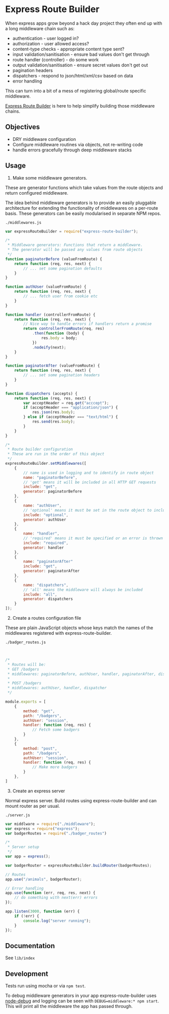 # Express Route Builder

When express apps grow beyond a hack day project they often end up with a long middleware chain such as:

* authentication - user logged in?
* authorization - user allowed access?
* content-type checks - appropriate content type sent?
* input validation/sanitisation - ensure bad values don't get through
* route handler (controller) - do some work
* output validation/sanitisation - ensure secret values don't get out
* pagination headers
* dispatchers - respond to json/html/xml/csv based on data
* error handling

This can turn into a bit of a mess of registering global/route specific middleware.

[Express Route Builder](https://github.com/oliverbrooks/express-middelware-builder) is here to help simplify building those middleware chains. 

## Objectives

* DRY middleware configuration
* Configure middleware routines via objects, not re-writing code
* handle errors gracefully through deep middleware stacks

## Usage

1. Make some middleware generators.

These are generator functions which take values from the route objects and return configured middleware.

The idea behind middleware generators is to provide an easily pluggable architecture for extending the functionality of middlewares on a per-route basis.  These generators can be easily modularised in separate NPM repos.

`./middlewares.js`

```js
var expressRouteBuilder = require("express-route-builder");

/*
 * Middleware generators: Functions that return a middleware.
 * The generator will be passed any values from route objects
 */
function paginatorBefore (valueFromRoute) {
    return function (req, res, next) {
        // ... set some pagination defaults
    }
}

function authUser (valueFromRoute) {
    return function (req, res, next) {
        // ... fetch user from cookie etc
    }
}

function handler (controllerFromRoute) {
    return function (req, res, next) {
        // Nice way to handle errors if handlers return a promise
        return controllerFromRoute(req, res)
            .then(function (body) {
                res.body = body;
            })
            .nodeify(next);
    }
}

function paginatorAfter (valueFromRoute) {
    return function (req, res, next) {
        // ... set some pagination headers
    }
}

function dispatchers (accepts) {
    return function (req, res, next) {
        var acceptHeader = req.get("acccept");
        if (acceptHeader === "application/json") {
            res.json(res.body);
        } else if (acceptHeader === "text/html") {
            res.send(res.body);
        }
    }
}

/*
 * Route builder configuration
 * These are run in the order of this object
 */
expressRouteBuilder.setMiddlewares([
    {
        // name is used in logging and to identify in route object
        name: "paginatorBefore",
        // 'get' means it will be included in all HTTP GET requests
        include: "get",
        generator: paginatorBefore
    },
    {
        name: "authUser",
        // 'optional' means it must be set in the route object to include
        include: "optional",
        generator: authUser
    },
    {
        name: "handler",
        // 'required' means it must be specified or an error is thrown
        include: "required",
        generator: handler
    },
    {
        name: "paginatorAfter"
        include: "get",
        generator: paginatorAfter
    },
    {
        name: "dispatchers",
        // 'all' means the middleware will always be included
        include: "all",
        generator: dispatchers
    }
]);

```

2. Create a routes configuration file

These are plain JavaScript objects whose keys match the names of the middlewares registered with express-route-builder.


`./badger_routes.js`

```js


/*
 * Routes will be:
 * GET /badgers
 * middlewares: paginatorBefore, authUser, handler, paginatorAfter, dispatcher
 *
 * POST /badgers
 * middlewares: authUser, handler, dispatcher
 */

module.exports = [
    {
        method: "get",
        path: "/badgers",
        authUser: "session",
        handler: function (req, res) {
            // Fetch some badgers
        }
    },
    {
        method: "post",
        path: "/badgers",
        authUser: "session",
        handler: function (req, res) {
            // Make more badgers
        }
    },
]

```

3. Create an express server

Normal express server. Build routes using express-route-builder and can mount router as per usual.

`./server.js`

```js
var middlware = require("./middleware");
var express = require("express");
var badgerRoutes = require("./badger_routes")

/*
 * Server setup
 */
var app = express();

var badgerRouter = expressRouteBuilder.buildRouter(badgerRoutes);

// Routes
app.use("/animals", badgerRouter);

// Error handling
app.use(function (err, req, res, next) {
    // do something with next(err) errors
});

app.listen(3000, function (err) {
    if (!err) {
        console.log("server running");
    }
});
```


## Documentation

See `lib/index`

## Development

Tests run using mocha or via `npm test`.

To debug middleware generators in your app express-route-builder uses [node-debug]() and logging can be seen with `DEBUG=middleware:* npm start`. This will print all the middleware the app has passed through.
